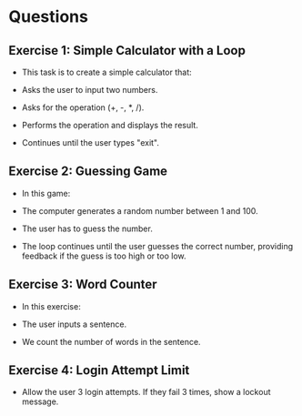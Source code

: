 # Questions

## Exercise 1: Simple Calculator with a Loop

- This task is to create a simple calculator that:

- Asks the user to input two numbers.
- Asks for the operation (+, -, \*, /).
- Performs the operation and displays the result.
- Continues until the user types "exit".

## Exercise 2: Guessing Game

- In this game:

- The computer generates a random number between 1 and 100.
- The user has to guess the number.
- The loop continues until the user guesses the correct number, providing feedback if the guess is too high or too low.

## Exercise 3: Word Counter

- In this exercise:

- The user inputs a sentence.
- We count the number of words in the sentence.

## Exercise 4: Login Attempt Limit

- Allow the user 3 login attempts. If they fail 3 times, show a lockout message.
